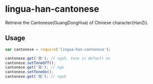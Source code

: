 lingua-han-cantonese
====================

Retrieve the Cantonese(GuangDongHua) of Chinese character(HanZi).

## Usage

```javascript
var cantonese = require('lingua-han-cantonese');

cantonese.get('我'); // ngo5, tone is default on
cantonese.setToneOff();
cantonese.get('我'); // ngo
cantonese.setToneOn();
cantonese.get('我'); // ngo5

```
